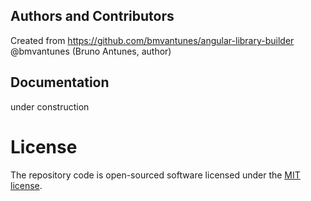 

## Authors and Contributors
Created from  https://github.com/bmvantunes/angular-library-builder
@bmvantunes (Bruno Antunes, author)


## Documentation
under construction


# License
The repository code is open-sourced software licensed under the [MIT license](https://opensource.org/licenses/MIT).
